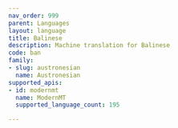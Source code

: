 ```yaml
---
nav_order: 999
parent: Languages
layout: language
title: Balinese
description: Machine translation for Balinese
code: ban
family:
- slug: austronesian
  name: Austronesian
supported_apis:
- id: modernmt
  name: ModernMT
  supported_language_count: 195

---
```


